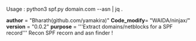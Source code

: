 
Usage : python3 spf.py domain.com --asn | jq .

__author__ = "Bharath(github.com/yamakira)"
__Code_modify__= "WAIDA/ninjax/"
__version__ = "0.0.2"
__purpose__ = '''Extract domains/netblocks for a SPF record'''
Recon SPF recorn and asn finder ! 
